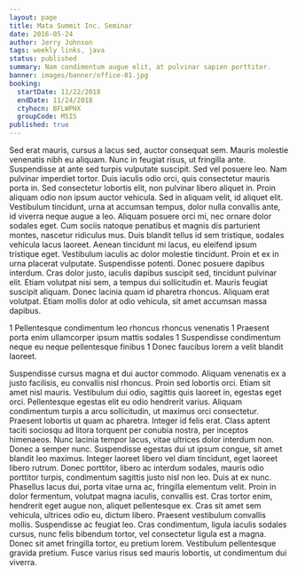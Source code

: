 ```yaml
---
layout: page
title: Mata Summit Inc. Seminar
date: 2016-05-24
author: Jerry Johnson
tags: weekly links, java
status: published
summary: Nam condimentum augue elit, at pulvinar sapien porttitor.
banner: images/banner/office-01.jpg
booking:
  startDate: 11/22/2018
  endDate: 11/24/2018
  ctyhocn: BFLWPHX
  groupCode: MSIS
published: true
---
```

Sed erat mauris, cursus a lacus sed, auctor consequat sem. Mauris molestie venenatis nibh eu aliquam. Nunc in feugiat risus, ut fringilla ante. Suspendisse at ante sed turpis vulputate suscipit. Sed vel posuere leo. Nam pulvinar imperdiet tortor. Duis iaculis odio orci, quis consectetur mauris porta in. Sed consectetur lobortis elit, non pulvinar libero aliquet in. Proin aliquam odio non ipsum auctor vehicula. Sed in aliquam velit, id aliquet elit. Vestibulum tincidunt, urna at accumsan tempus, dolor nulla convallis ante, id viverra neque augue a leo. Aliquam posuere orci mi, nec ornare dolor sodales eget. Cum sociis natoque penatibus et magnis dis parturient montes, nascetur ridiculus mus. Duis blandit tellus id sem tristique, sodales vehicula lacus laoreet. Aenean tincidunt mi lacus, eu eleifend ipsum tristique eget. Vestibulum iaculis ac dolor molestie tincidunt.
Proin et ex in urna placerat vulputate. Suspendisse potenti. Donec posuere dapibus interdum. Cras dolor justo, iaculis dapibus suscipit sed, tincidunt pulvinar elit. Etiam volutpat nisi sem, a tempus dui sollicitudin et. Mauris feugiat suscipit aliquam. Donec lacinia quam id pharetra rhoncus. Aliquam erat volutpat. Etiam mollis dolor at odio vehicula, sit amet accumsan massa dapibus.

1 Pellentesque condimentum leo rhoncus rhoncus venenatis
1 Praesent porta enim ullamcorper ipsum mattis sodales
1 Suspendisse condimentum neque eu neque pellentesque finibus
1 Donec faucibus lorem a velit blandit laoreet.

Suspendisse cursus magna et dui auctor commodo. Aliquam venenatis ex a justo facilisis, eu convallis nisl rhoncus. Proin sed lobortis orci. Etiam sit amet nisl mauris. Vestibulum dui odio, sagittis quis laoreet in, egestas eget orci. Pellentesque egestas elit eu odio hendrerit varius. Aliquam condimentum turpis a arcu sollicitudin, ut maximus orci consectetur. Praesent lobortis ut quam ac pharetra. Integer id felis erat. Class aptent taciti sociosqu ad litora torquent per conubia nostra, per inceptos himenaeos. Nunc lacinia tempor lacus, vitae ultrices dolor interdum non. Donec a semper nunc.
Suspendisse egestas dui ut ipsum congue, sit amet blandit leo maximus. Integer laoreet libero vel diam tincidunt, eget laoreet libero rutrum. Donec porttitor, libero ac interdum sodales, mauris odio porttitor turpis, condimentum sagittis justo nisl non leo. Duis at ex nunc. Phasellus lacus dui, porta vitae urna ac, fringilla elementum velit. Proin in dolor fermentum, volutpat magna iaculis, convallis est. Cras tortor enim, hendrerit eget augue non, aliquet pellentesque ex. Cras sit amet sem vehicula, ultrices odio eu, dictum libero. Praesent vestibulum convallis mollis. Suspendisse ac feugiat leo. Cras condimentum, ligula iaculis sodales cursus, nunc felis bibendum tortor, vel consectetur ligula est a magna. Donec sit amet fringilla tortor, eu pretium lorem. Vestibulum pellentesque gravida pretium. Fusce varius risus sed mauris lobortis, ut condimentum dui viverra.
